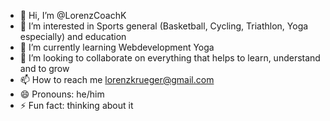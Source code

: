 - 👋 Hi, I’m @LorenzCoachK
- 👀 I’m interested in Sports general (Basketball, Cycling, Triathlon, Yoga especially) and education
- 🌱 I’m currently learning Webdevelopment Yoga
- 💞️ I’m looking to collaborate on everything that helps to learn, understand and to grow
- 📫 How to reach me lorenzkrueger@gmail.com
- 😄 Pronouns: he/him
- ⚡ Fun fact: thinking about it

<!---
LorenzCoachK/LorenzCoachK is a ✨ special ✨ repository because its `README.md` (this file) appears on your GitHub profile.
You can click the Preview link to take a look at your changes.
--->
